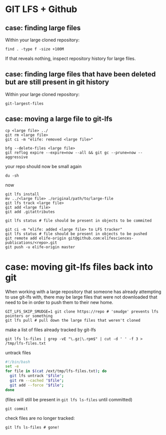 # GIT LFS + Github

## case: finding large files

Within your large cloned repository:

    find . -type f -size +100M

If that reveals nothing, inspect repository history for large files.

## case: finding large files that have been deleted but are still present in git history

Within your large cloned repository:

    git-largest-files

## case: moving a large file to git-lfs

    cp <large file> ../
    git rm <large file>
    git ci -m "elife: removed <large file>"

    bfg --delete-files <large file>
    git reflog expire --expire=now --all && git gc --prune=now --aggressive

your repo should now be small again

    du -sh 

now

    git lfs install
    mv ../<large file> ./original/path/to/large-file
    git lfs track <large file>
    git add <large file>
    git add .gitattributes

    git lfs status # file should be present in objects to be commited

    git ci -m "elife: added <large file> to LFS tracker"
    git lfs status # file should be present in objects to be pushed
    git remote add elife-origin git@github.com:elifesciences-publications/<repo>.git
    git push -u elife-origin master
    
# case: moving git-lfs files back into git

When working with a large repository that someone has already attempting to use git-lfs with, there may be large files
that were not downloaded that need to be in order to push them to their new home.

    GIT_LFS_SKIP_SMUDGE=1 git clone https://repo # 'smudge' prevents lfs pointers or something
    git lfs pull # pull down the large files that weren't cloned

make a list of files already tracked by git-lfs

    git lfs ls-files | grep -vE "\.gz|\.rpm$" | cut -d ' ' -f 3 > /tmp/lfs-files.txt

untrack files

```bash
#!/bin/bash
set -e
for file in $(cat /ext/tmp/lfs-files.txt); do
  git lfs untrack "$file";
  git rm --cached "$file";
  git add --force "$file";
done
```

(files will still be present in `git lfs ls-files` until committed)

    git commit
    
check files are no longer tracked:
    
    git lfs ls-files # gone!
